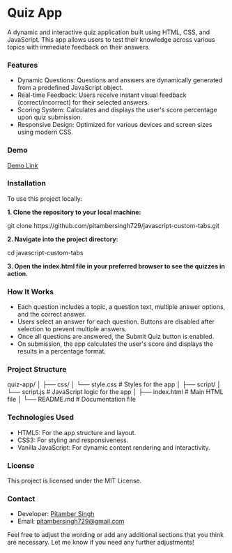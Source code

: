 # Quiz App
A dynamic and interactive quiz application built using HTML, CSS, and JavaScript. This app allows users to test their knowledge across various topics with immediate feedback on their answers.

<h3>Features</h3>
<ul>
	<li>Dynamic Questions: Questions and answers are dynamically generated from a predefined JavaScript object.</li>
	<li>Real-time Feedback: Users receive instant visual feedback (correct/incorrect) for their selected answers.</li>
	<li>Scoring System: Calculates and displays the user's score percentage upon quiz submission.</li>
	<li>Responsive Design: Optimized for various devices and screen sizes using modern CSS.</li>
</ul>

<h3>Demo</h3>
<p><a href="https://pitambersingh.com/javascript-plugins/quiz-app/" target="_blank" rel="follow">Demo Link</a></p>

<h3>Installation</h3>
<p>To use this project locally:</p>

<p><strong>1. Clone the repository to your local machine:</strong></p>
<p>git clone https://github.com/pitambersingh729/javascript-custom-tabs.git</p>

<p><strong>2. Navigate into the project directory:</strong></p>
<p>cd javascript-custom-tabs</p>

<p><strong>3. Open the index.html file in your preferred browser to see the quizzes in action.</strong></p>

<h3>How It Works</h3>
<ul>
	<li>Each question includes a topic, a question text, multiple answer options, and the correct answer.</li>
	<li>Users select an answer for each question. Buttons are disabled after selection to prevent multiple answers.</li>
	<li>Once all questions are answered, the Submit Quiz button is enabled.</li>
	<li>On submission, the app calculates the user's score and displays the results in a percentage format.</li>
</ul>

<h3>Project Structure</h3>
quiz-app/
│
├── css/
│   └── style.css         # Styles for the app
│
├── script/
│   └── script.js         # JavaScript logic for the app
│
├── index.html            # Main HTML file
│
└── README.md             # Documentation file

<h3>Technologies Used</h3>
<ul>
	<li>HTML5: For the app structure and layout.</li>
	<li>CSS3: For styling and responsiveness.</li>
	<li>Vanilla JavaScript: For dynamic content rendering and interactivity.</li>
</ul>

<h3>License</h3>
<p>This project is licensed under the MIT License.</p>

<h3>Contact</h3>
<ul>
	<li>Developer: <a href="https://pitambersingh.com/" target="_blank">Pitamber Singh</a></li>
	<li>Email: <a href="mailto:pitambersingh729@gmail.com">pitambersingh729@gmail.com</a></li>
</ul>

<p>Feel free to adjust the wording or add any additional sections that you think are necessary. Let me know if you need any further adjustments!</p>